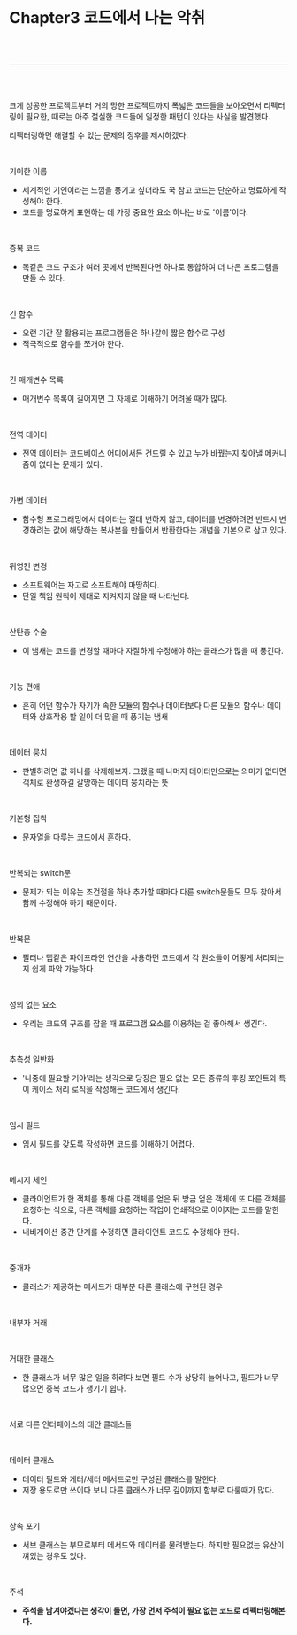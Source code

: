 <br>

# Chapter3 코드에서 나는 악취

<br><br>

---

<br><br>

크게 성공한 프로젝트부터 거의 망한 프로젝트까지 폭넓은 코드들을 보아오면서 리펙터링이 필요한, 때로는 아주 절실한 코드들에 일정한 패턴이 있다는 사실을 발견했다.

리팩터링하면 해결할 수 있는 문제의 징후를 제시하겠다.

<br>

기이한 이름
- 세계적인 기인이라는 느낌을 풍기고 싶더라도 꾹 참고 코드는 단순하고 명료하게 작성해야 한다.
- 코드를 명료하게 표현하는 데 가장 중요한 요소 하나는 바로 '이름'이다.

<br>

중복 코드
- 똑같은 코드 구조가 여러 곳에서 반복된다면 하나로 통합하여 더 나은 프로그램을 만들 수 있다.

<br>

긴 함수
- 오랜 기간 잘 활용되는 프로그램들은 하나같이 짧은 함수로 구성
- 적극적으로 함수를 쪼개야 한다.

<br>

긴 매개변수 목록
- 매개변수 목록이 길어지면 그 자체로 이해하기 어려울 때가 많다.

<br>

전역 데이터
- 전역 데이터는 코드베이스 어디에서든 건드릴 수 있고 누가 바꿨는지 찾아낼 메커니즘이 없다는 문제가 있다.

<br>

가변 데이터
- 함수형 프로그래밍에서 데이터는 절대 변하지 않고, 데이터를 변경하려면 반드시 변경하려는 값에 해당하는 복사본을 만들어서 반환한다는 개념을 기본으로 삼고 있다.

<br>

뒤엉킨 변경
- 소프트웨어는 자고로 소프트해야 마땅하다.
- 단일 책임 원칙이 제대로 지켜지지 않을 때 나타난다.

<br>

산탄총 수술
- 이 냄새는 코드를 변경할 때마다 자잘하게 수정해야 하는 클래스가 많을 때 풍긴다.

<br>

기능 편애
- 흔히 어떤 함수가 자기가 속한 모듈의 함수나 데이터보다 다른 모듈의 함수나 데이터와 상호작용 할 일이 더 많을 때 풍기는 냄새

<br>

데이터 뭉치
- 판별하려면 값 하나를 삭제해보자. 그랬을 때 나머지 데이터만으로는 의미가 없다면 객체로 환생하길 갈망하는 데이터 뭉치라는 뜻

<br>

기본형 집착
- 문자열을 다루는 코드에서 흔하다.

<br>

반복되는 switch문
- 문제가 되는 이유는 조건절을 하나 추가할 때마다 다른 switch문들도 모두 찾아서 함께 수정해야 하기 때문이다.

<br>

반복문
- 필터나 맵같은 파이프라인 연산을 사용하면 코드에서 각 원소들이 어떻게 처리되는지 쉽게 파악 가능하다.

<br>

성의 없는 요소
- 우리는 코드의 구조를 잡을 때 프로그램 요소를 이용하는 걸 좋아해서 생긴다.

<br>

추측성 일반화
- '나중에 필요할 거야'라는 생각으로 당장은 필요 없는 모든 종류의 후킹 포인트와 특이 케이스 처리 로직을 작성해든 코드에서 생긴다.

<br>

임시 필드
- 임시 필드를 갖도록 작성하면 코드를 이해하기 어렵다.

<br>

메시지 체인
- 클라이언트가 한 객체를 통해 다른 객체를 얻은 뒤 방금 얻은 객체에 또 다른 객체를 요청하는 식으로, 다른 객체를 요청하는 작업이 연쇄적으로 이어지는 코드를 말한다.
- 내비게이션 중간 단계를 수정하면 클라이언트 코드도 수정해야 한다.

<br>

중개자
- 클래스가 제공하는 메서드가 대부분 다른 클래스에 구현된 경우

<br>

내부자 거래


<br>

거대한 클래스
- 한 클래스가 너무 많은 일을 하려다 보면 필드 수가 상당히 늘어나고, 필드가 너무 많으면 중복 코드가 생기기 쉽다.

<br>

서로 다른 인터페이스의 대안 클래스들


<br>

데이터 클래스
- 데이터 필드와 게터/세터 메서드로만 구성된 클래스를 말한다.
- 저장 용도로만 쓰이다 보니 다른 클래스가 너무 깊이까지 함부로 다룰때가 많다.

<br>

상속 포기
- 서브 클래스는 부모로부터 메서드와 데이터를 물려받는다. 하지만 필요없는 유산이 껴있는 경우도 있다.

<br>

주석
- **주석을 남겨야겠다는 생각이 들면, 가장 먼저 주석이 필요 없는 코드로 리펙터링해본다.**

<br>
